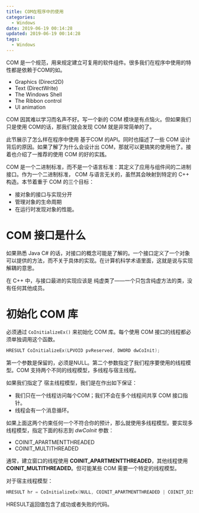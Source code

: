 ```yaml
---
title: COM在程序中的使用
categories:
  - Windows
date: 2019-06-19 00:14:28
updated: 2019-06-19 00:14:28
tags: 
  - Windows
---
```

COM 是一个规范，用来规定建立可复用的软件组件。很多我们在程序中使用的特性都是依赖于COM的如。

- Graphics (Direct2D)
- Text (DirectWrite)
- The Windows Shell
- The Ribbon control
- UI animation

<!--more-->

COM 因其难以学习而名声不好。写一个新的 COM 模块是有点恼火。但如果我们只是使用 COM的话，那我们就会发现 COM 就是非常简单的了。

此节展示了怎么样在程序中使用 基于COM 的API。同时也描述了一些 COM 设计背后的原因。如果了解了为什么会设计出 COM，那就可以更搞笑的使用他了。接着也介绍了一推荐的使用 COM 的好的实践。

COM 是一个二进制标准，而不是一个语言标准：其定义了应用与组件间的二进制接口。作为一个二进制标准， COM 与语言无关的，虽然其会映射到特定的 C++ 构造。本节着重于 COM 的三个目标：

- 接对象的接口与实现分开
- 管理对象的生命周期
- 在运行时发现对象的性能。

# COM 接口是什么

如果熟悉 Java C# 的话，对接口的概念可能是了解的。一个接口定义了一个对象可以提供的方法，而不关于具体的实现。在计算机科学术语里面，这就是说与实现解耦的意思。

在 C++ 中，与接口最进的实现应该是 纯虚类了——一个只包含纯虚方法的类，没有任何其他成员。

# 初始化 COM 库

必须通过 `CoInitializeEx()` 来初始化 COM 库。每个使用 COM 接口的线程都必须单独调用这个函数。

```cpp
HRESULT CoInitializeEx(LPVOID pvReserved, DWORD dwCoInit);
```

第一个参数是保留的，必须是NULL。第二个参数指定了我们程序要使用的线程模型。COM 支持两个不同的线程模型，多线程与宿主线程。

如果我们指定了 宿主线程模型，我们是在作出如下保证：

- 我们只在一个线程访问每个COM；我们不会在多个线程间共享 COM 接口指针。
- 线程会有一个消息循环。

如果上面这两个约束任何一个不符合你的预计，那么就使用多线程模型。要实现多线程模型，指定下面的标志到 *dwCoInit* 参数：

- COINIT_APARTMENTTHREADED
- COINIT_MULTITHREADED

通常，建立窗口的线程使用 **COINIT_APARTMENTTHREADED**，其他线程使用 **COINIT_MULTITHREADED**。但可能某些 COM 需要一个特定的线程模型。

对于宿主线程模型：

```cpp
HRESULT hr = CoInitializeEx(NULL, COINIT_APARTMENTTHREADED | COINIT_DISABLE_OLE1DDE);
```

HRESULT返回值包含了成功或者失败的代码。
 
